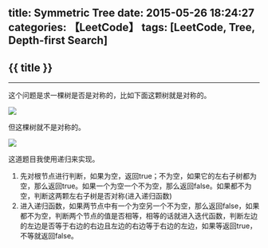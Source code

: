title: Symmetric Tree
date: 2015-05-26 18:24:27
categories: 【LeetCode】
tags: [LeetCode, Tree, Depth-first Search]
---
## {{ title }} ##

---

这个问题是求一棵树是否是对称的，比如下面这颗树就是对称的。

<img src="/img/TrueSymmetricTree.png"  class="img-shadow img-center"/>

但这棵树就不是对称的。

<img src="/img/FalseSymmetricTree.png"  class="img-shadow img-center"/>

这道题目我使用递归来实现。

1. 先对根节点进行判断，如果为空，返回true；不为空，如果它的左右子树都为空，那么返回true。如果一个为空一个不为空，那么返回false。如果都不为空，判断这两颗左右子树是否对称(进入递归函数)
2. 进入递归函数，如果两节点中有一个为空另一个不为空，那么返回false，如果都不为空，判断两个节点的值是否相等，相等的话就进入迭代函数，判断左边的左边是否等于右边的右边且左边的右边等于右边的左边，如果等返回true，不等就返回false。
